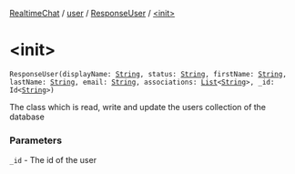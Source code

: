 [RealtimeChat](../../index.md) / [user](../index.md) / [ResponseUser](index.md) / [&lt;init&gt;](./-init-.md)

# &lt;init&gt;

`ResponseUser(displayName: `[`String`](https://kotlinlang.org/api/latest/jvm/stdlib/kotlin/-string/index.html)`, status: `[`String`](https://kotlinlang.org/api/latest/jvm/stdlib/kotlin/-string/index.html)`, firstName: `[`String`](https://kotlinlang.org/api/latest/jvm/stdlib/kotlin/-string/index.html)`, lastName: `[`String`](https://kotlinlang.org/api/latest/jvm/stdlib/kotlin/-string/index.html)`, email: `[`String`](https://kotlinlang.org/api/latest/jvm/stdlib/kotlin/-string/index.html)`, associations: `[`List`](https://kotlinlang.org/api/latest/jvm/stdlib/kotlin.collections/-list/index.html)`<`[`String`](https://kotlinlang.org/api/latest/jvm/stdlib/kotlin/-string/index.html)`>, _id: Id<`[`String`](https://kotlinlang.org/api/latest/jvm/stdlib/kotlin/-string/index.html)`>)`

The class which is read, write and update the users collection of the database

### Parameters

`_id` - The id of the user
